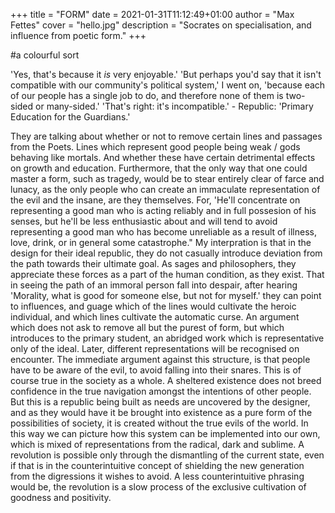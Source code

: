 +++
title = "FORM"
date = 2021-01-31T11:12:49+01:00
author = "Max Fettes"
cover = "hello.jpg"
description = "Socrates on specialisation, and influence from poetic form."
+++

#a colourful sort

  'Yes, that's because it *is* very enjoyable.'
  'But perhaps you'd say that it isn't compatible with our community's political system,' I went on, 'because each of our people has a single job to do, and therefore none of them is two-sided or many-sided.'
  'That's right: it's incompatible.' - Republic: 'Primary Education for the Guardians.'

  They are talking about whether or not to remove certain lines and passages from the Poets. Lines which represent good people being weak / gods behaving like mortals. And whether these have certain detrimental effects on growth and education. Furthermore, that the only way that one could master a form, such as tragedy, would be to stear entirely clear of farce and lunacy, as the only people who can create an immaculate representation of the evil and the insane, are they themselves. For, 'He'll concentrate on representing a good man who is acting reliably and in full possesion of his senses, but he'll be less enthusiastic about and will tend to avoid representing a good man who has become unreliable as a result of illness, love, drink, or in general some catastrophe." 
  My interpration is that in the design for their ideal republic, they do not casually introduce deviation from the path towards their ultimate goal. As sages and philosophers, they appreciate these forces as a part of the human condition, as they exist. That in seeing the path of an immoral person fall into despair, after hearing 'Morality, what is good for someone else, but not for myself.' they can point to influences, and guage which of the lines would cultivate the heroic individual, and which lines cultivate the automatic curse. An argument which does not ask to remove all but the purest of form, but which introduces to the primary student, an abridged work which is representative only of the ideal. Later, different representations will be recognised on encounter.
  The immediate argument against this structure, is that people have to be aware of the evil, to avoid falling into their snares. This is of course true in the society as a whole. A sheltered existence does not breed confidence in the true navigation amongst the intentions of other people. But this is a republic being built as needs are uncovered by the designer, and as they would have it be brought into existence as a pure form of the possibilities of society, it is created without the true evils of the world. In this way we can picture how this system can be implemented into our own, which is mixed of representations from the radical, dark and sublime. A revolution is possible only through the dismantling of the current state, even if that is in the counterintuitive concept of shielding the new generation from the digressions it wishes to avoid. A less counterintuitive phrasing would be, the revolution is a slow process of the exclusive cultivation of goodness and positivity.
